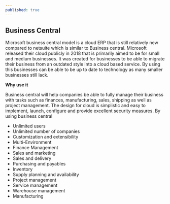 ```yaml
---
published: true
---
```



## Business Central
Microsoft business central model is a cloud ERP that is still relatively new compared to netsuite which is similar to Business central. Microsoft released their cloud publicly in 2018 that is primarily aimed to be for small and medium businesses. It was created for businesses to be able to migrate their business from an outdated style into a cloud based service. By using this businesses can be able to be up to date to technology as many smaller businesses still lack.

**Why use it** 

Business central will help companies be able to fully manage their business with tasks such as finances, manufacturing, sales, shipping as well as project management. The design for cloud is simplistic and easy to implement, launch, configure and provide excellent security measures. By using business central 



- Unlimited users
- Unlimited number of companies
- Customization and extensibility
- Multi-Environment
- Finance Management
- Sales and marketing
- Sales and delivery
- Purchasing and payables
- Inventory
- Supply planning and availability
- Project management
- Service management
- Warehouse management
- Manufacturing
